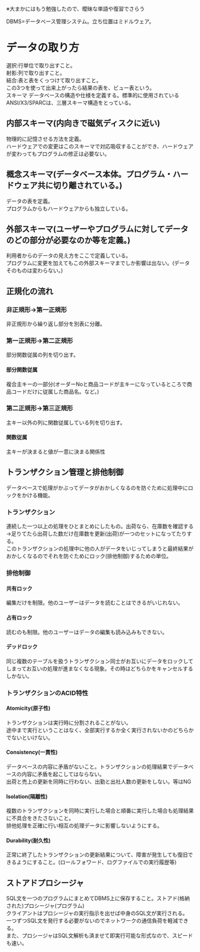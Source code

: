 <p>※大まかにはもう勉強したので、曖昧な単語や復習でさらう</p>
DBMS=データベース管理システム。立ち位置はミドルウェア。<br>
<h1>データの取り方</h1>
選択:行単位で取り出すこと。<br>
射影:列で取り出すこと。<br>
結合:表と表をくっつけて取り出すこと。<br>
この3つを使って出来上がったら結果の表を、ビュー表という。<br>
</h2>スキーマ</h2>
データベースの構造や仕様を定義する。標準的に使用されているANSI/X3/SPARCは、三層スキーマ構造をとっている。<br>
<h2>内部スキーマ(内向きで磁気ディスクに近い)</h2>
物理的に記憶させる方法を定義。<br>
ハードウェアでの変更はこのスキーマで対応吸収することができ、ハードウェアが変わってもプログラムの修正は必要ない。<br>
<h2>概念スキーマ(データベース本体。プログラム・ハードウェア共に切り離されている。)</h2>
データの表を定義。<br>
プログラムからもハードウェアからも独立している。
<h2>外部スキーマ(ユーザーやプログラムに対してデータのどの部分が必要なのか等を定義。)</h2>
利用者からのデータの見え方をここで定義している。<br>
プログラムに変更を加えてもこの外部スキーマまでしか影響は出ない。(データそのものは変わらない。)
<h2>正規化の流れ</h2>
<h3>非正規形→第一正規形</h3>
非正規形から繰り返し部分を別表に分離。
<h3>第一正規形→第二正規形</h3>
部分関数従属の列を切り出す。
<h4>部分関数従属</h4>
複合主キーの一部分(オーダーNoと商品コードが主キーになっているところで商品コードだけに従属した商品名。など。)
<h3>第二正規形→第三正規形</h3>
主キー以外の列に関数従属している列を切り出す。
<h4>関数従属</h4>
主キーが決まると値が一意に決まる関係性
<h2>トランザクション管理と排他制御</h2>
データベースで処理がかぶってデータがおかしくなるのを防ぐために処理中にロックをかける機能。
<h3>トランザクション</h3>
連続した一つ以上の処理をひとまとめにしたもの。出荷なら、在庫数を確認する→足りてたら出荷した数だけ在庫数を更新(出荷)が一つのセットになってたりする。<br>
このトランザクションの処理中に他の人がデータをいじってしまうと最終結果がおかしくなるのでそれを防ぐためにロック(排他制御)するための単位。
<h3>排他制御</h3>
<h4>共有ロック</h4>
編集だけを制限。他のユーザーはデータを読むことはできるがいじれない。
<h4>占有ロック</h4>
読むのも制限。他のユーザーはデータの編集も読み込みもできない。
<h4>デッドロック</h4>
同じ複数のテーブルを扱うトランザクション同士がお互いにデータをロックしてしまってお互いの処理が進まなくなる現象。その時はどちらかをキャンセルするしかない。
<h3>トランザクションのACID特性</h3>
<h4>Atomicity(原子性)</h4>
トランザクションは実行時に分割されることがない。<br>
途中まで実行ということはなく、全部実行するか全く実行されないかのどちらかでないといけない。
<h4>Consistency(一貫性)</h4>
データベースの内容に矛盾がないこと。トランザクションの処理結果でデータベースの内容に矛盾を起こしてはならない。<br>
出荷と売上の更新を同時に行わない、出勤と出社人数の更新をしない。等はNG
<h4>Isolation(隔離性)</h4>
複数のトランザクションを同時に実行した場合と順番に実行した場合も処理結果に不具合をきたさないこと。<br>
排他処理を正確に行い相互の処理データに影響しないようにする。
<h4>Durability(耐久性)</h4>
正常に終了したトランザクションの更新結果について、障害が発生しても復旧できるようにすること。(ロールフォワード、ログファイルでの実行履歴等)
<h2>ストアドプロシージャ</h2>
SQL文を一つのプログラムにまとめてDBMS上に保存すること。ストアド(格納された)プロシージャ(プログラム)<br>
クライアントはプロシージャの実行指示を出せば中身のSQL文が実行される。<br>
一つずつSQL文を発行する必要がないのでネットワークの通信負荷を軽減できる。<br>
また、プロシージャはSQL文解析も済ませて即実行可能な形式なので、スピードも速い。
